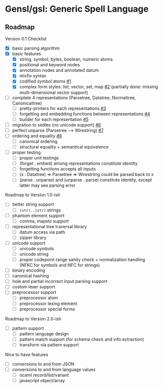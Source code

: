 # Gensl/gsl: Generic Spell Language

## Roadmap

Version 0.1 Checklist

- [x] basic parsing algorithm
- [x] basic features
  - [x] string, symbol, bytes, boolean, numeric atoms
  - [x] positional and keyword nodes
  - [x] annotation nodes and annotated datum
  - [x] mixfix syntax
  - [x] codified symbol atoms [#1](https://github.com/kxcteam/gensl/issues/1)
  - [x] complex form styles: list, vector, set, map [#2](https://github.com/kxcteam/gensl/issues/2)
        (partially done: missing multi-dimensional vector support)
- [ ] complete 4 representations (Parsetree, Datatree, Normaltree, Canonicaltree)
  - [ ] pretty-printers for each representations [#3](https://github.com/kxcteam/gensl/issues/3)
  - [ ] forgetting and embedding functions between representations [#4](https://github.com/kxcteam/gensl/issues/4)
  - [ ] builder for each representation [#5](https://github.com/kxcteam/gensl/issues/5)
- [ ] migration to sedlex (no unicode support) [#6](https://github.com/kxcteam/gensl/issues/6)
- [ ] perfect unparse (Parsetree --> Wirestring) [#7](https://github.com/kxcteam/gensl/issues/7)
- [ ] ordering and equality [#8](https://github.com/kxcteam/gensl/issues/8)
  - [ ] canonical ordering
  - [ ] structural equality + semantical equivalence
- [ ] proper testing
  - [ ] proper unit testings
  - [ ] (forget . embed) among representations constitute identity
  - [ ] forgetting functions accepts all inputs
  - [ ] (x : Datatree) => Parsetree => Wirestriing could be parsed back to x
  - [ ] (parse . unparse) and (unparse . parse) constitute identity, except latter may see parsing error

Roadmap to Version 1.0-ish

- [ ] better string support
  - [ ] `(str|..|str)` strings
- [ ] phantom element support
  - [ ] comma, mapsto support
- [ ] representational tree traversal library
  - [ ] datum access via path
  - [ ] zipper library
- [ ] unicode support
  - [ ] unicode symbols
  - [ ] unicode string
  - [ ] proper codepoint range sanity check + normalization handling (NFKC for symbols and NFC for strings)
- [ ] binary encoding
- [ ] canonical hashing
- [ ] hole and partial incorrect input parsing support
- [ ] custom lexer support
- [ ] preprocessor support
  - [ ] preprocessor atom
  - [ ] preprocessor lexing element
  - [ ] preprocessor special forms

Roadmap to Version 2.0-ish

- [ ] pattern support
  - [ ] pattern language design
  - [ ] pattern match support (for schema check and info extraction)
  - [ ] transform via pattern support

Nice to have features

- [ ] conversions to and from JSON
- [ ] conversions to and from language values
  - [ ] ocaml record/list/variant
  - [ ] javascript object/array
